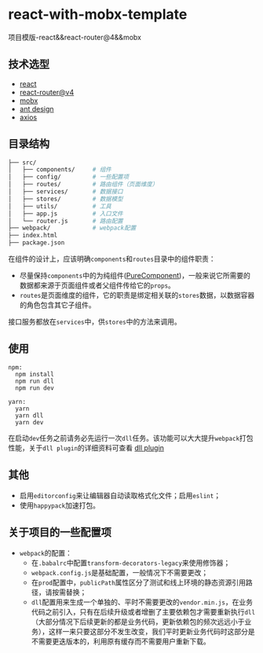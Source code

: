 # react-with-mobx-template
项目模版-react&&react-router@4&&mobx

## 技术选型
- [react](https://github.com/facebook/react)
- [react-router@v4](https://github.com/ReactTraining/react-router)
- [mobx](http://cn.mobx.js.org/)
- [ant design](https://ant.design/index-cn)
- [axios](https://github.com/axios/axios)

## 目录结构
```bash
├── src/
│   ├── components/     # 组件
│   ├── config/         # 一些配置项
│   ├── routes/         # 路由组件（页面维度）
│   ├── services/       # 数据接口
│   ├── stores/         # 数据模型
│   ├── utils/          # 工具
│   ├── app.js          # 入口文件
│   └── router.js       # 路由配置
├── webpack/            # webpack配置
├── index.html
├── package.json
```
在组件的设计上，应该明确`components`和`routes`目录中的组件职责：
- 尽量保持`components`中的为纯组件([PureComponent](https://facebook.github.io/react/docs/react-api.html#react.purecomponent))，一般来说它所需要的数据都来源于页面组件或者父组件传给它的`props`。
- `routes`是页面维度的组件，它的职责是绑定相关联的`stores`数据，以数据容器的角色包含其它子组件。

接口服务都放在`services`中，供`stores`中的方法来调用。

## 使用
```
npm:
  npm install
  npm run dll
  npm run dev
  
yarn:
  yarn
  yarn dll
  yarn dev
```
在启动`dev`任务之前请务必先运行一次`dll`任务。该功能可以大大提升`webpack`打包性能，关于`dll plugin`的详细资料可查看 [dll plugin](https://webpack.js.org/plugins/dll-plugin/)

## 其他
- 启用`editorconfig`来让编辑器自动读取格式化文件；启用`eslint`；
- 使用`happypack`加速打包。

## 关于项目的一些配置项
- `webpack`的配置：
  - 在`.babalrc`中配置`transform-decorators-legacy`来使用修饰器；
  - `webpack.config.js`是基础配置，一般情况下不需要更改；
  - 在`prod`配置中，`publicPath`属性区分了测试和线上环境的静态资源引用路径，请按需替换；
  - `dll`配置用来生成一个单独的、平时不需要更改的`vendor.min.js`，在业务代码之前引入，只有在后续升级或者增删了主要依赖包才需要重新执行`dll`（大部分情况下后续更新的都是业务代码，更新依赖包的频次远远小于业务），这样一来只要这部分不发生改变，我们平时更新业务代码时这部分是不需要更迭版本的，利用原有缓存而不需要用户重新下载。
